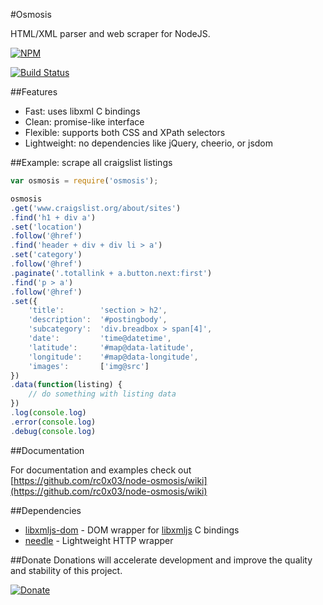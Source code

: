 #Osmosis

HTML/XML parser and web scraper for NodeJS.

[![NPM](https://nodei.co/npm/osmosis.png)](https://www.npmjs.com/package/osmosis)

[![Build Status](https://travis-ci.org/rc0x03/node-osmosis.svg)](https://travis-ci.org/rc0x03/node-osmosis)

##Features

- Fast: uses libxml C bindings
- Clean: promise-like interface
- Flexible: supports both CSS and XPath selectors
- Lightweight: no dependencies like jQuery, cheerio, or jsdom

##Example: scrape all craigslist listings

```javascript
var osmosis = require('osmosis');

osmosis
.get('www.craigslist.org/about/sites')
.find('h1 + div a')
.set('location')
.follow('@href')
.find('header + div + div li > a')
.set('category')
.follow('@href')
.paginate('.totallink + a.button.next:first')
.find('p > a')
.follow('@href')
.set({
    'title':        'section > h2',
    'description':  '#postingbody',
    'subcategory':  'div.breadbox > span[4]',
    'date':         'time@datetime',
    'latitude':     '#map@data-latitude',
    'longitude':    '#map@data-longitude',
    'images':       ['img@src']
})
.data(function(listing) {
    // do something with listing data
})
.log(console.log)
.error(console.log)
.debug(console.log)
```

##Documentation

For documentation and examples check out [https://github.com/rc0x03/node-osmosis/wiki](https://github.com/rc0x03/node-osmosis/wiki)

##Dependencies

- [libxmljs-dom](https://github.com/rc0x03/libxmljs-dom) - DOM wrapper for [libxmljs](https://github.com/polotek/libxmljs) C bindings
- [needle](https://github.com/tomas/needle) - Lightweight HTTP wrapper

##Donate
Donations will accelerate development and improve the quality and stability of this project.

[![Donate](https://www.paypalobjects.com/en_US/i/btn/btn_donate_LG.gif)](https://www.paypal.com/cgi-bin/webscr?item_name=node-osmosis&cmd=_donations&business=NAXMWBMWKUWUU)
